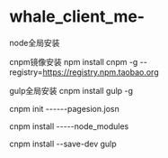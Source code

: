 # whale_client_me-


node全局安装

cnpm镜像安装
npm install cnpm -g --registry=https://registry.npm.taobao.org

gulp全局安装
cnpm install gulp -g

cnpm init ------pagesion.josn

cnpm install -----node_modules

cnpm install --save-dev gulp
